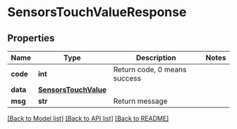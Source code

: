 # SensorsTouchValueResponse

## Properties
Name | Type | Description | Notes
------------ | ------------- | ------------- | -------------
**code** | **int** | Return code, 0 means success | 
**data** | [**SensorsTouchValue**](SensorsTouchValue.md) |  | 
**msg** | **str** | Return message | 

[[Back to Model list]](../README.md#documentation-for-models) [[Back to API list]](../README.md#documentation-for-api-endpoints) [[Back to README]](../README.md)


